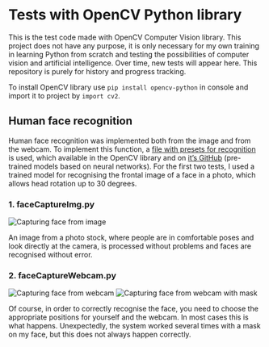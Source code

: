 # Tests with OpenCV Python library
This is the test code made with OpenCV Computer Vision library. This project does not have any purpose, it is only necessary for my own training in learning Python from scratch and testing the possibilities of computer vision and artificial intelligence. Over time, new tests will appear here. This repository is purely for history and progress tracking.

To install OpenCV library use `pip install opencv-python` in console and import it to project by `import cv2`.

## Human face recognition
Human face recognition was implemented both from the image and from the webcam. To implement this function, a [file with presets for recognition](https://github.com/opencv/opencv/blob/master/data/haarcascades/haarcascade_frontalface_default.xml) is used, which available in the OpenCV library and on [it’s GitHub](https://github.com/opencv/opencv/tree/master/data/haarcascades) (pre-trained models based on neural networks). For the first two tests, I used a trained model for recognising the frontal image of a face in a photo, which allows head rotation up to 30 degrees.

### 1. faceCaptureImg.py
![Capturing face from image](https://user-images.githubusercontent.com/75385700/155219537-e5afcc95-697e-47b1-bf98-25ae745c33aa.png)

An image from a photo stock, where people are in comfortable poses and look directly at the camera, is processed without problems and faces are recognised without error.

### 2. faceCaptureWebcam.py
![Capturing face from webcam](https://user-images.githubusercontent.com/75385700/155219908-1b0e4c6b-c201-48a4-8565-9db17b73ddf4.png) ![Capturing face from webcam with mask](https://user-images.githubusercontent.com/75385700/155220800-ce2b5320-6ed2-4445-b058-4cdcde7e9bf2.png)

Of course, in order to correctly recognise the face, you need to choose the appropriate positions for yourself and the webcam. In most cases this is what happens. Unexpectedly, the system worked several times with a mask on my face, but this does not always happen correctly.
